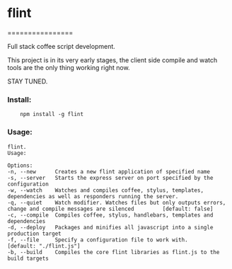 # flint
================

Full stack coffee script development.  

This project is in its very early stages, the client side compile and watch tools are the only thing working right now. 

STAY TUNED.

### Install:

		npm install -g flint
		
### Usage:
    
    flint.
    Usage:

    Options:
    -n, --new      Creates a new flint application of specified name                                                     
    -s, --server   Starts the express server on port specified by the configuration                                      
    -w, --watch    Watches and compiles coffee, stylus, templates, dependencies as well as responders running the server.
    -q, --quiet    Watch modifier. Watches files but only outputs errors, change and compile messages are silenced         [default: false]
    -c, --compile  Compiles coffee, stylus, handlebars, templates and dependencies                                       
    -d, --deploy   Packages and minifies all javascript into a single production target                                  
    -f, --file     Specify a configuration file to work with.                                                              [default: "./flint.js"]
    -b, --build    Compiles the core flint libraries as flint.js to the build targets   
